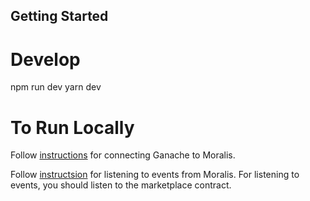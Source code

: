 ## Getting Started

# Develop
npm run dev 
yarn dev

# To Run Locally
Follow [instructions](https://docs.moralis.io/moralis-server/web3/setting-up-ganache) for connecting Ganache to Moralis.

Follow [instructsion](https://docs.moralis.io/moralis-server/automatic-transaction-sync/smart-contract-events) for listening to events from Moralis. 
For listening to events, you should listen to the marketplace contract.

